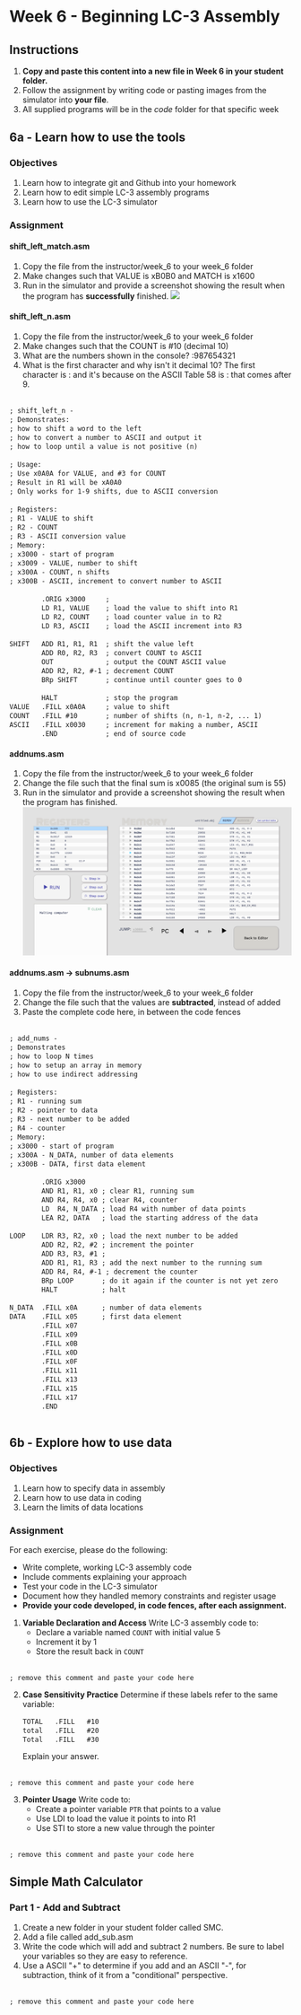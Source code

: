 # Week 6 - Beginning LC-3 Assembly
## Instructions

1. **Copy and paste this content into a new file in Week 6 in your student folder.**
2. Follow the assignment by writing code or pasting images from the simulator into **your file**.
3. All supplied programs will be in the *code* folder for that specific week

## 6a - Learn how to use the tools

### Objectives
1. Learn how to integrate git and Github into your homework
2. Learn how to edit simple LC-3 assembly programs
3. Learn how to use the LC-3 simulator

### Assignment

#### shift_left_match.asm

1. Copy the file from the instructor/week_6 to your week_6 folder
1. Make changes such that VALUE is xB0B0 and MATCH is x1600
2. Run in the simulator and provide a screenshot showing the result when the program has **successfully** finished. 
![](../../CSIS11_Students/Student/Photos/shift_left_match.png)

#### shift_left_n.asm

1. Copy the file from the instructor/week_6 to your week_6 folder
2. Make changes such that the COUNT is #10 (decimal 10)
3. What are the numbers shown in the console?
   :987654321
4. What is the first character and why isn't it decimal 10?
   The first character is : and it's because on the ASCII Table 58 is : that comes after 9. 

```lc3

; shift_left_n - 
; Demonstrates:
; how to shift a word to the left
; how to convert a number to ASCII and output it
; how to loop until a value is not positive (n)

; Usage:
; Use x0A0A for VALUE, and #3 for COUNT
; Result in R1 will be xA0A0
; Only works for 1-9 shifts, due to ASCII conversion

; Registers:
; R1 - VALUE to shift
; R2 - COUNT
; R3 - ASCII conversion value
; Memory:
; x3000 - start of program
; x3009 - VALUE, number to shift
; x300A - COUNT, n shifts
; x300B - ASCII, increment to convert number to ASCII

        .ORIG x3000     ; 
        LD R1, VALUE    ; load the value to shift into R1
        LD R2, COUNT    ; load counter value in to R2
        LD R3, ASCII    ; load the ASCII increment into R3

SHIFT   ADD R1, R1, R1  ; shift the value left
        ADD R0, R2, R3  ; convert COUNT to ASCII
        OUT             ; output the COUNT ASCII value
        ADD R2, R2, #-1 ; decrement COUNT
        BRp SHIFT       ; continue until counter goes to 0

        HALT            ; stop the program
VALUE   .FILL x0A0A     ; value to shift
COUNT   .FILL #10       ; number of shifts (n, n-1, n-2, ... 1)
ASCII   .FILL x0030     ; increment for making a number, ASCII
        .END            ; end of source code
```


#### addnums.asm
1. Copy the file from the instructor/week_6 to your week_6 folder
2. Change the file such that the final sum is x0085 (the original sum is 55)
2. Run in the simulator and provide a screenshot showing the result when the program has finished. 
![](../Student/Photos/addnums.png)

#### addnums.asm -> subnums.asm
1. Copy the file from the instructor/week_6 to your week_6 folder
2. Change the file such that the values are **subtracted**, instead of added
2. Paste the complete code here, in between the code fences
```lc3

; add_nums - 
; Demonstrates
; how to loop N times
; how to setup an array in memory
; how to use indirect addressing

; Registers:
; R1 - running sum
; R2 - pointer to data
; R3 - next number to be added
; R4 - counter
; Memory:
; x3000 - start of program
; x300A - N_DATA, number of data elements
; x300B - DATA, first data element

        .ORIG x3000    
        AND R1, R1, x0 ; clear R1, running sum
        AND R4, R4, x0 ; clear R4, counter
        LD  R4, N_DATA ; load R4 with number of data points
        LEA R2, DATA   ; load the starting address of the data

LOOP    LDR R3, R2, x0 ; load the next number to be added
        ADD R2, R2, #2 ; increment the pointer
        ADD R3, R3, #1 ;
        ADD R1, R1, R3 ; add the next number to the running sum
        ADD R4, R4, #-1 ; decrement the counter
        BRp LOOP       ; do it again if the counter is not yet zero
        HALT           ; halt

N_DATA  .FILL x0A      ; number of data elements
DATA    .FILL x05      ; first data element
        .FILL x07    
        .FILL x09    
        .FILL x0B    
        .FILL x0D    
        .FILL x0F    
        .FILL x11    
        .FILL x13    
        .FILL x15   
        .FILL x17    
        .END


```
 
## 6b - Explore how to use data

### Objectives
1. Learn how to specify data in assembly
2. Learn how to use data in coding
3. Learn the limits of data locations

### Assignment

For each exercise, please do the following:
- Write complete, working LC-3 assembly code
- Include comments explaining your approach
- Test your code in the LC-3 simulator
- Document how they handled memory constraints and register usage
- **Provide your code developed, in code fences, after each assignment.**

1. **Variable Declaration and Access**
   Write LC-3 assembly code to:
   - Declare a variable named ```COUNT``` with initial value 5
   - Increment it by 1
   - Store the result back in ```COUNT```

```lc3

; remove this comment and paste your code here

```

2. **Case Sensitivity Practice**
   Determine if these labels refer to the same variable:
   ```assembly
   TOTAL   .FILL   #10
   total   .FILL   #20
   Total   .FILL   #30
   ```
   Explain your answer.

```lc3

; remove this comment and paste your code here

```

3. **Pointer Usage**
   Write code to:
   - Create a pointer variable ```PTR``` that points to a value
   - Use LDI to load the value it points to into R1
   - Use STI to store a new value through the pointer

```lc3

; remove this comment and paste your code here

```

## Simple Math Calculator

### Part 1 - Add and Subtract

1. Create a new folder in your student folder called SMC.
2. Add a file called add_sub.asm
3. Write the code which will add and subtract 2 numbers. Be sure to label your variables so they are easy to reference.
4. Use a ASCII "+" to determine if you add and an ASCII "-", for subtraction, think of it from a "conditional" perspective.

```lc3

; remove this comment and paste your code here

```
